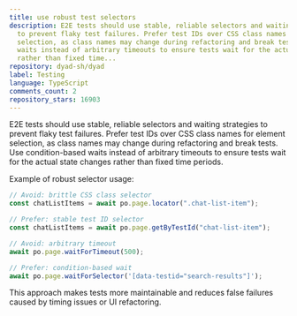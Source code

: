 ```yaml
---
title: use robust test selectors
description: E2E tests should use stable, reliable selectors and waiting strategies
  to prevent flaky test failures. Prefer test IDs over CSS class names for element
  selection, as class names may change during refactoring and break tests. Use condition-based
  waits instead of arbitrary timeouts to ensure tests wait for the actual state changes
  rather than fixed time...
repository: dyad-sh/dyad
label: Testing
language: TypeScript
comments_count: 2
repository_stars: 16903
---
```


E2E tests should use stable, reliable selectors and waiting strategies to prevent flaky test failures. Prefer test IDs over CSS class names for element selection, as class names may change during refactoring and break tests. Use condition-based waits instead of arbitrary timeouts to ensure tests wait for the actual state changes rather than fixed time periods.

Example of robust selector usage:
```typescript
// Avoid: brittle CSS class selector
const chatListItems = await po.page.locator(".chat-list-item");

// Prefer: stable test ID selector  
const chatListItems = await po.page.getByTestId("chat-list-item");

// Avoid: arbitrary timeout
await po.page.waitForTimeout(500);

// Prefer: condition-based wait
await po.page.waitForSelector('[data-testid="search-results"]');
```

This approach makes tests more maintainable and reduces false failures caused by timing issues or UI refactoring.